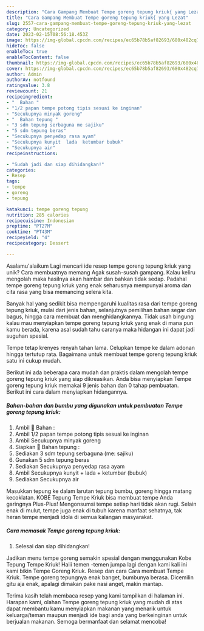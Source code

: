 ```yaml
---
description: "Cara Gampang Membuat Tempe goreng tepung kriuk{ yang Lezat"
title: "Cara Gampang Membuat Tempe goreng tepung kriuk{ yang Lezat"
slug: 2557-cara-gampang-membuat-tempe-goreng-tepung-kriuk-yang-lezat
category: Uncategorized
date: 2023-02-15T08:56:18.453Z
image: https://img-global.cpcdn.com/recipes/ec65b78b5af82693/680x482cq70/tempe-goreng-tepung-kriuk-foto-resep-utama.jpg
hideToc: false
enableToc: true
enableTocContent: false
thumbnail: https://img-global.cpcdn.com/recipes/ec65b78b5af82693/680x482cq70/tempe-goreng-tepung-kriuk-foto-resep-utama.jpg
cover: https://img-global.cpcdn.com/recipes/ec65b78b5af82693/680x482cq70/tempe-goreng-tepung-kriuk-foto-resep-utama.jpg
author: Admin
authorAv: notfound
ratingvalue: 3.8
reviewcount: 21
recipeingredient:
- "  Bahan "
- "1/2 papan tempe potong tipis sesuai ke inginan"
- "Secukupnya minyak goreng"
- "  Bahan tepung "
- "3 sdm tepung serbaguna me sajiku"
- "5 sdm tepung beras"
- "Secukupnya penyedap rasa ayam"
- "Secukupnya kunyit  lada  ketumbar bubuk"
- "Secukupnya air"
recipeinstructions:

- "Sudah jadi dan siap dihidangkan!"
categories:
- Resep
tags:
- tempe
- goreng
- tepung

katakunci: tempe goreng tepung 
nutrition: 285 calories
recipecuisine: Indonesian
preptime: "PT27M"
cooktime: "PT43M"
recipeyield: "4"
recipecategory: Dessert

---
```



Asalamu'alaikum Lagi mencari ide resep tempe goreng tepung kriuk yang unik? Cara membuatnya memang Agak susah-susah gampang. Kalau keliru mengolah maka hasilnya akan hambar dan bahkan tidak sedap. Padahal tempe goreng tepung kriuk yang enak seharusnya mempunyai aroma dan cita rasa yang bisa memancing selera kita.


Banyak hal yang sedikit bisa mempengaruhi kualitas rasa dari tempe goreng tepung kriuk, mulai dari jenis bahan, selanjutnya pemilihan bahan segar dan bagus, hingga cara membuat dan menghidangkannya. Tidak usah bingung kalau mau menyiapkan tempe goreng tepung kriuk yang enak di mana pun kamu berada, karena asal sudah tahu caranya maka hidangan ini dapat jadi suguhan spesial.

Tempe tetap krenyes renyah tahan lama. Celupkan tempe ke dalam adonan hingga tertutup rata. Bagaimana untuk membuat tempe goreng tepung kriuk satu ini cukup mudah.


Berikut ini ada beberapa cara mudah dan praktis dalam mengolah tempe goreng tepung kriuk yang siap dikreasikan. Anda bisa menyiapkan Tempe goreng tepung kriuk memakai 9 jenis bahan dan 0 tahap pembuatan. Berikut ini cara dalam menyiapkan hidangannya.

<!--inarticleads1-->

##### Bahan-bahan dan bumbu yang digunakan untuk pembuatan Tempe goreng tepung kriuk:

1. Ambil  🌺 Bahan :
1. Ambil 1/2 papan tempe potong tipis sesuai ke inginan
1. Ambil Secukupnya minyak goreng
1. Siapkan  🌺 Bahan tepung :
1. Sediakan 3 sdm tepung serbaguna (me: sajiku)
1. Gunakan 5 sdm tepung beras
1. Sediakan Secukupnya penyedap rasa ayam
1. Ambil Secukupnya kunyit + lada + ketumbar (bubuk)
1. Sediakan Secukupnya air


Masukkan tepung ke dalam larutan tepung bumbu, goreng hingga matang kecoklatan. KOBE Tepung Tempe Kriuk bisa membuat tempe Anda garingnya Plus-Plus! Mengonsumsi tempe setiap hari tidak akan rugi. Selain enak di mulut, tempe juga enak di tubuh karena manfaat sehatnya, tak heran tempe menjadi idola di semua kalangan masyarakat. 

<!--inarticleads2-->

##### Cara memasak Tempe goreng tepung kriuk:


1. Selesai dan siap dihidangkan!

Jadikan menu tempe goreng semakin spesial dengan menggunakan Kobe Tepung Tempe Kriuk! Haiii temen -temen jumpa lagi dengan kami kali ini kami bikin Tempe Goreng Kriuk. Resep dan cara Cara membuat Tempe Kriuk. Tempe goreng tepungnya enak banget, bumbunya berasa. Dicemilin gitu aja enak, apalagi dimakan pake nasi anget, makin mantap. 

Terima kasih telah membaca resep yang kami tampilkan di halaman ini. Harapan kami, olahan Tempe goreng tepung kriuk yang mudah di atas dapat membantu kamu menyiapkan makanan yang menarik untuk keluarga/teman maupun menjadi ide bagi anda yang berkeinginan untuk berjualan makanan. Semoga bermanfaat dan selamat mencoba!
